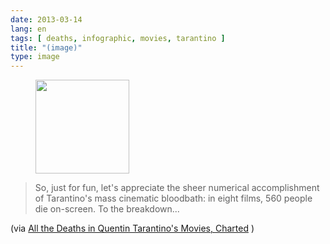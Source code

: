 ```yaml
---
date: 2013-03-14
lang: en
tags: [ deaths, infographic, movies, tarantino ]
title: "(image)"
type: image
---
```


<figure>
<a
href="https://hugo.ferreira.cc/so-just-for-fun-lets-appreciate-the-sheer/attachment/544/"
rel="attachment"><img
src="https://hugo.ferreira.cc/wp-content/uploads/2013/03/tumblr_mjn6a64p7Y1qz82meo1_250-150x150.png"
width="150" height="150" /></a></figure>

> So, just for fun, let's appreciate the sheer numerical accomplishment
> of Tarantino's mass cinematic bloodbath: in eight films, 560 people
> die on-screen. To the breakdown...

(via [All the Deaths in Quentin Tarantino's Movies,
Charted](http://m.vanityfair.com/hollywood/2013/02/quentin-tarantino-deaths-movies)
)

